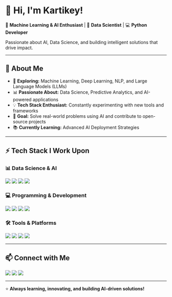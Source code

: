 

# **👋 Hi, I'm Kartikey!**

🚀 **Machine Learning & AI Enthusiast** | 🧠 **Data Scientist** | 💻 **Python Developer**

Passionate about AI, Data Science, and building intelligent solutions that drive impact.

---

## **🌟 About Me**
- 🔬 **Exploring:** Machine Learning, Deep Learning, NLP, and Large Language Models (LLMs)
- 📊 **Passionate About:** Data Science, Predictive Analytics, and AI-powered applications
- 💡 **Tech Stack Enthusiast:** Constantly experimenting with new tools and frameworks
- 🎯 **Goal:** Solve real-world problems using AI and contribute to open-source projects
- 📚 **Currently Learning:** Advanced AI Deployment Strategies

---

## **⚡ Tech Stack I Work Upon**

### **📊 Data Science & AI**
<p align="left">
  <img src="https://img.shields.io/badge/-Machine%20Learning-orange?style=flat-square&logo=scikit-learn"/>
  <img src="https://img.shields.io/badge/-Deep%20Learning-red?style=flat-square&logo=tensorflow"/>
  <img src="https://img.shields.io/badge/-NLP-blue?style=flat-square&logo=spacy"/>
  <img src="https://img.shields.io/badge/-Large%20Language%20Models-yellow?style=flat-square&logo=openai"/>
</p>

### **💻 Programming & Development**
<p align="left">
  <img src="https://img.shields.io/badge/-Python-3776AB?style=flat-square&logo=python&logoColor=white"/>
  <img src="https://img.shields.io/badge/-SQL-4479A1?style=flat-square&logo=mysql&logoColor=white"/>
  <img src="https://img.shields.io/badge/-Langchain-brightgreen?style=flat-square&logo=langchain"/>
  <img src="https://img.shields.io/badge/-FastAPI-009688?style=flat-square&logo=fastapi"/>
</p>

### **🛠️ Tools & Platforms**
<p align="left">
  <img src="https://img.shields.io/badge/-Git-black?style=flat-square&logo=git"/>
  <img src="https://img.shields.io/badge/-GitHub-181717?style=flat-square&logo=github"/>
  <img src="https://img.shields.io/badge/-Pinecone-6DA55F?style=flat-square&logo=pinecone"/>
  <img src="https://img.shields.io/badge/-Power%20BI-F2C811?style=flat-square&logo=powerbi"/>
</p>

---

## **📫 Connect with Me**
<p align="left">
<a href="https://github.com/Kartikey692"><img src="https://img.shields.io/badge/GitHub-000000?style=for-the-badge&logo=github&logoColor=white"/></a>
<a href="https://www.linkedin.com/in/kartikey-bhalse-27b863228?utm_source=share&utm_campaign=share_via&utm_content=profile&utm_medium=android_app"><img src="https://img.shields.io/badge/LinkedIn-0077B5?style=for-the-badge&logo=linkedin&logoColor=white"/></a>
<a href="kartikeybhalse03@gmail.com"><img src="https://img.shields.io/badge/Email-D14836?style=for-the-badge&logo=gmail&logoColor=white"/></a>
</p>

---

⭐️ **Always learning, innovating, and building AI-driven solutions!**
